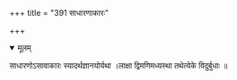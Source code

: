 +++
title = "391 साधारणाकारः"

+++


<details open><summary>मूलम्</summary>

साधारणोऽसावाकारः स्यादर्थज्ञानयोर्यथा ।लाक्षा द्विमणिमध्यस्था तथेत्येके विदुर्बुधाः ॥
</details>

